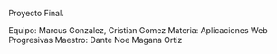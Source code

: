 Proyecto Final.

Equipo: Marcus Gonzalez, Cristian Gomez
Materia: Aplicaciones Web Progresivas
Maestro: Dante Noe Magana Ortiz
